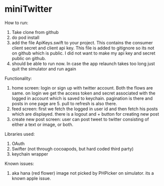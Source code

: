 # miniTwitter

How to run:
1) Take clone from github
2) do pod install
3) add the file ApiKeys.swift to your project. This contains the consumer client secret and client api key. This file is added to gitignore so its not on github which is public. I did not want to make my api key and secret public on github.
4) should be able to run now. In case the app relaunch takes too long just quit the simulator and run again

Functionality:
1) home screen: login or sign up with twitter account. Both the flows are same. on login we get the access token and secret associated with the logged in account which is saved to keychain. pagination is there and posts in one page are 5. pull to refresh is also there.
2) feed screen: first we fetch the logged in user id and then fetch his posts which are displayed. there is a logout and + button for creating new post
3) create new post screen: user can post tweet to twitter consisting of either a text or image, or both.

Libraries used:
1) OAuth
2) Swifter (not through cocoapods, but hard coded third party)
3) keychain wrapper

Known issues:
1) aka hana (red flower) image not picked by PHPicker on simulator. its a known apple issue.
